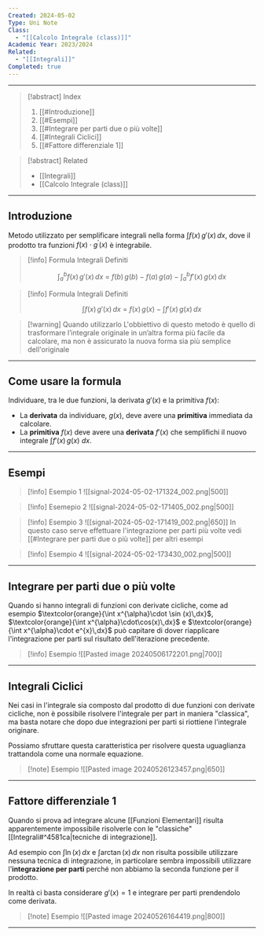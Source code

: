 ```yaml
---
Created: 2024-05-02
Type: Uni Note
Class:
  - "[[Calcolo Integrale (class)]]"
Academic Year: 2023/2024
Related:
  - "[[Integrali]]"
Completed: true
---
```

---

>[!abstract] Index
>1. [[#Introduzione]]
>2. [[#Esempi]]
>3. [[#Integrare per parti due o più volte]]
>4. [[#Integrali Ciclici]]
>5. [[#Fattore differenziale 1]]

>[!abstract] Related
>- [[Integrali]]
>- [[Calcolo Integrale (class)]]

---
## Introduzione

Metodo utilizzato per semplificare integrali nella forma $\int f(x)\, g'(x)\, dx$, dove il prodotto tra funzioni $f(x)\cdot g^{\prime}(x)$ è integrabile.

>[!info] Formula Integrali Definiti
>
>$$
>\int^{b}_{a} f(x)\, g'(x)\, dx\ = \ f( b )\, g(b) -  f( a )\, g(a)-\int^{b}_{a} f'(x)\, g(x)\, dx 
>$$

>[!info] Formula Integrali Definiti
>
>$$
>\int f(x)\, g'(x)\, dx\ = \ f( x )\, g(x)- \int f'(x)\, g(x)\, dx 
>$$

>[!warning] Quando utilizzarlo
> L'obbiettivo di questo metodo è quello di trasformare l’integrale originale in un’altra forma più facile da calcolare, ma non è assicurato la nuova forma sia più semplice dell'originale

---
## Come usare la formula

Individuare, tra le due funzioni, la derivata $g'(x)$ e la primitiva $f(x)$:
- La **derivata** da individuare, $g(x)$, deve avere una **primitiva** immediata da calcolare.
- La **primitiva** $f(x)$ deve avere una **derivata** $f'(x)$ che semplifichi il nuovo integrale $\int f'(x)\, g(x) \ dx$.

---
## Esempi

>[!info] Esempio 1
>![[signal-2024-05-02-171324_002.png|500]]

>[!info] Esemepio 2
>![[signal-2024-05-02-171405_002.png|500]]

>[!info] Esempio 3
>![[signal-2024-05-02-171419_002.png|650]]
>In questo caso serve effettuare l'integrazione per parti più volte vedi [[#Integrare per parti due o più volte]] per altri esempi

>[!info] Esempio 4
>![[signal-2024-05-02-173430_002.png|500]]

---
## Integrare per parti due o più volte

Quando si hanno integrali di funzioni con derivate cicliche, come ad esempio $\textcolor{orange}{\int x^{\alpha}\cdot \sin (x)\,dx}$, $\textcolor{orange}{\int x^{\alpha}\cdot\cos(x)\,dx}$ e $\textcolor{orange}{\int x^{\alpha}\cdot e^{x}\,dx}$ può capitare di dover riapplicare l'integrazione per parti sul risultato dell'iterazione precedente.

>[!info] Esempio 
>![[Pasted image 20240506172201.png|700]]

---
## Integrali Ciclici

Nei casi in l'integrale sia composto dal prodotto di due funzioni con derivate cicliche, non è possibile risolvere l'integrale per part in maniera "classica", ma basta notare che dopo due integrazioni per parti si riottiene l'integrale originare.

Possiamo sfruttare questa caratteristica per risolvere questa uguaglianza trattandola come una normale equazione.

>[!note] Esempio
![[Pasted image 20240526123457.png|650]]

---
## Fattore differenziale 1

Quando si prova ad integrare alcune [[Funzioni Elementari]] risulta apparentemente impossibile risolverle con le "classiche" [[Integrali#^4581ca|tecniche di integrazione]].

Ad esempio con $\int \ln(x)\,dx$ e $\int \arctan(x)\, dx$ non risulta possibile utilizzare nessuna tecnica di integrazione, in particolare sembra impossibili utilizzare l'**integrazione per parti** perché non abbiamo la seconda funzione per il prodotto.

In realtà ci basta considerare $g'(x)=1$ e integrare per parti prendendolo come derivata.

>[!note] Esempio
>![[Pasted image 20240526164419.png|800]]

---


